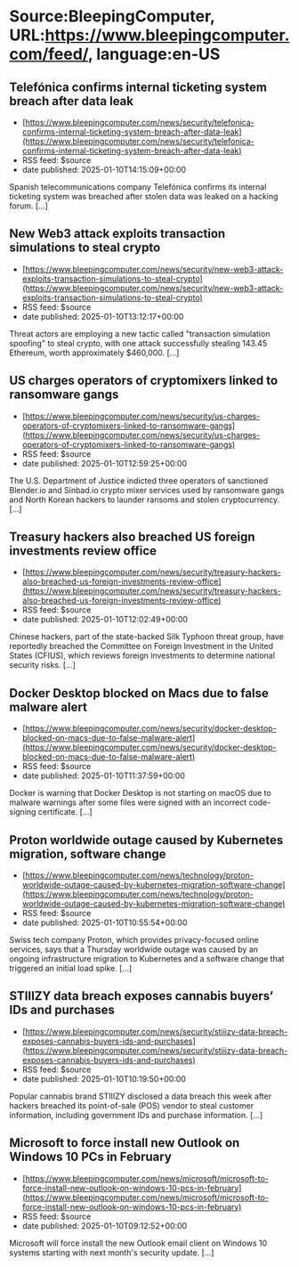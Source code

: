 # Source:BleepingComputer, URL:https://www.bleepingcomputer.com/feed/, language:en-US

## Telefónica confirms internal ticketing system breach after data leak
 - [https://www.bleepingcomputer.com/news/security/telefonica-confirms-internal-ticketing-system-breach-after-data-leak](https://www.bleepingcomputer.com/news/security/telefonica-confirms-internal-ticketing-system-breach-after-data-leak)
 - RSS feed: $source
 - date published: 2025-01-10T14:15:09+00:00

Spanish telecommunications company Telefónica confirms its internal ticketing system was breached after stolen data was leaked on a hacking forum. [...]

## New Web3 attack exploits transaction simulations to steal crypto
 - [https://www.bleepingcomputer.com/news/security/new-web3-attack-exploits-transaction-simulations-to-steal-crypto](https://www.bleepingcomputer.com/news/security/new-web3-attack-exploits-transaction-simulations-to-steal-crypto)
 - RSS feed: $source
 - date published: 2025-01-10T13:12:17+00:00

Threat actors are employing a new tactic called "transaction simulation spoofing" to steal crypto, with one attack successfully stealing 143.45 Ethereum, worth approximately $460,000. [...]

## US charges operators of cryptomixers linked to ransomware gangs
 - [https://www.bleepingcomputer.com/news/security/us-charges-operators-of-cryptomixers-linked-to-ransomware-gangs](https://www.bleepingcomputer.com/news/security/us-charges-operators-of-cryptomixers-linked-to-ransomware-gangs)
 - RSS feed: $source
 - date published: 2025-01-10T12:59:25+00:00

The U.S. Department of Justice indicted three operators of sanctioned Blender.io and Sinbad.io crypto mixer services used by ransomware gangs and North Korean hackers to launder ransoms and stolen cryptocurrency. [...]

## Treasury hackers also breached US foreign investments review office
 - [https://www.bleepingcomputer.com/news/security/treasury-hackers-also-breached-us-foreign-investments-review-office](https://www.bleepingcomputer.com/news/security/treasury-hackers-also-breached-us-foreign-investments-review-office)
 - RSS feed: $source
 - date published: 2025-01-10T12:02:49+00:00

Chinese hackers, part of the state-backed Silk Typhoon threat group, have reportedly breached the Committee on Foreign Investment in the United States (CFIUS), which reviews foreign investments to determine national security risks. [...]

## Docker Desktop blocked on Macs due to false malware alert
 - [https://www.bleepingcomputer.com/news/security/docker-desktop-blocked-on-macs-due-to-false-malware-alert](https://www.bleepingcomputer.com/news/security/docker-desktop-blocked-on-macs-due-to-false-malware-alert)
 - RSS feed: $source
 - date published: 2025-01-10T11:37:59+00:00

Docker is warning that Docker Desktop is not starting on macOS due to malware warnings after some files were signed with an incorrect code-signing certificate. [...]

## Proton worldwide outage caused by Kubernetes migration, software change
 - [https://www.bleepingcomputer.com/news/technology/proton-worldwide-outage-caused-by-kubernetes-migration-software-change](https://www.bleepingcomputer.com/news/technology/proton-worldwide-outage-caused-by-kubernetes-migration-software-change)
 - RSS feed: $source
 - date published: 2025-01-10T10:55:54+00:00

Swiss tech company Proton, which provides privacy-focused online services, says that a Thursday worldwide outage was caused by an ongoing infrastructure migration to Kubernetes and a software change that triggered an initial load spike. [...]

## STIIIZY data breach exposes cannabis buyers’ IDs and purchases
 - [https://www.bleepingcomputer.com/news/security/stiiizy-data-breach-exposes-cannabis-buyers-ids-and-purchases](https://www.bleepingcomputer.com/news/security/stiiizy-data-breach-exposes-cannabis-buyers-ids-and-purchases)
 - RSS feed: $source
 - date published: 2025-01-10T10:19:50+00:00

Popular cannabis brand STIIIZY disclosed a data breach this week after hackers breached its point-of-sale (POS) vendor to steal customer information, including government IDs and purchase information. [...]

## Microsoft to force install new Outlook on Windows 10 PCs in February
 - [https://www.bleepingcomputer.com/news/microsoft/microsoft-to-force-install-new-outlook-on-windows-10-pcs-in-february](https://www.bleepingcomputer.com/news/microsoft/microsoft-to-force-install-new-outlook-on-windows-10-pcs-in-february)
 - RSS feed: $source
 - date published: 2025-01-10T09:12:52+00:00

Microsoft will force install the new Outlook email client on Windows 10 systems starting with next month's security update. [...]

